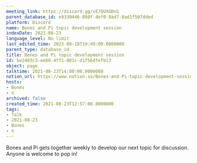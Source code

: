 ```yaml
---
meeting_link: https://discord.gg/vE7QUXGDnS
parent_database_id: e9339446-880f-4ef0-8ad7-8ad1f507dded
platform: Discord
name: Bones and Pi topic development session
indexDate: 2021-08-23
language_level: No limit
last_edited_time: 2023-09-18T10:49:00.0000000
parent_type: database_id
title: Bones and Pi topic development session
id: be2403c3-ee60-4ff1-801c-d1f56dfefb13
object: page
talktime: 2021-08-23T14:00:00.0000000
notion_url: https://www.notion.so/Bones-and-Pi-topic-development-session-be2403c3ee604ff1801cd1f56dfefb13
hosts:
- Bones
- π
archived: false
created_time: 2021-08-23T12:57:00.0000000
tags:
- Talk
- 2021-08-23
- Bones
- π
---
```


Bones and Pi gets together weekly to develop our next topic for discussion.
Anyone is welcome to pop in!










